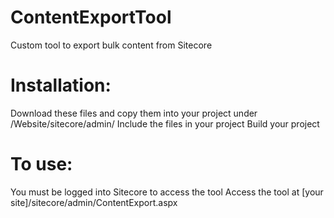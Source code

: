 # ContentExportTool
Custom tool to export bulk content from Sitecore

# Installation:
Download these files and copy them into your project under /Website/sitecore/admin/
Include the files in your project
Build your project

# To use:
You must be logged into Sitecore to access the tool
Access the tool at [your site]/sitecore/admin/ContentExport.aspx

